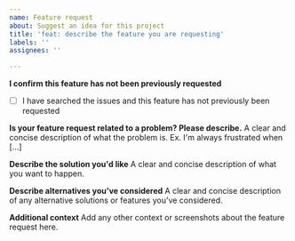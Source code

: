 ```yaml
---
name: Feature request
about: Suggest an idea for this project
title: 'feat: describe the feature you are requesting'
labels: ''
assignees: ''

---
```


**I confirm this feature has not been previously requested**
- [ ] I have searched the issues and this feature has not previously been requested

**Is your feature request related to a problem? Please describe.**
A clear and concise description of what the problem is. Ex. I'm always frustrated when [...]

**Describe the solution you'd like**
A clear and concise description of what you want to happen.

**Describe alternatives you've considered**
A clear and concise description of any alternative solutions or features you've considered.

**Additional context**
Add any other context or screenshots about the feature request here.
